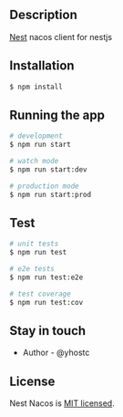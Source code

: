 ## Description

[Nest](https://github.com/yhostc/nest-nacos) nacos client for nestjs

## Installation

```bash
$ npm install
```

## Running the app

```bash
# development
$ npm run start

# watch mode
$ npm run start:dev

# production mode
$ npm run start:prod
```

## Test

```bash
# unit tests
$ npm run test

# e2e tests
$ npm run test:e2e

# test coverage
$ npm run test:cov
```

## Stay in touch

- Author - @yhostc

## License

Nest Nacos is [MIT licensed](LICENSE).
